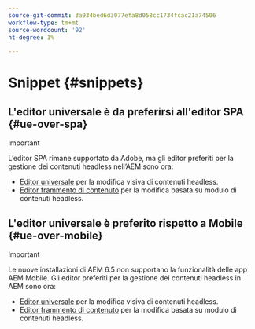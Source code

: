 ```yaml
---
source-git-commit: 3a934bed6d3077efa8d058cc1734fcac21a74506
workflow-type: tm+mt
source-wordcount: '92'
ht-degree: 1%

---
```

# Snippet {#snippets}

## L'editor universale è da preferirsi all'editor SPA {#ue-over-spa}

>[!IMPORTANT]
>
>L’editor SPA rimane supportato da Adobe, ma gli editor preferiti per la gestione dei contenuti headless nell’AEM sono ora:
>
>* [Editor universale](/help/sites-developing/universal-editor/introduction.md) per la modifica visiva di contenuti headless.
>* [Editor frammento di contenuto](/help/assets/content-fragments/content-fragments-managing.md) per la modifica basata su modulo di contenuti headless.

## L'editor universale è preferito rispetto a Mobile {#ue-over-mobile}

>[!IMPORTANT]
>
>Le nuove installazioni di AEM 6.5 non supportano la funzionalità delle app AEM Mobile. Gli editor preferiti per la gestione dei contenuti headless in AEM sono ora:
>
>* [Editor universale](/help/sites-developing/universal-editor/introduction.md) per la modifica visiva di contenuti headless.
>* [Editor frammento di contenuto](/help/assets/content-fragments/content-fragments-managing.md) per la modifica basata su modulo di contenuti headless.
